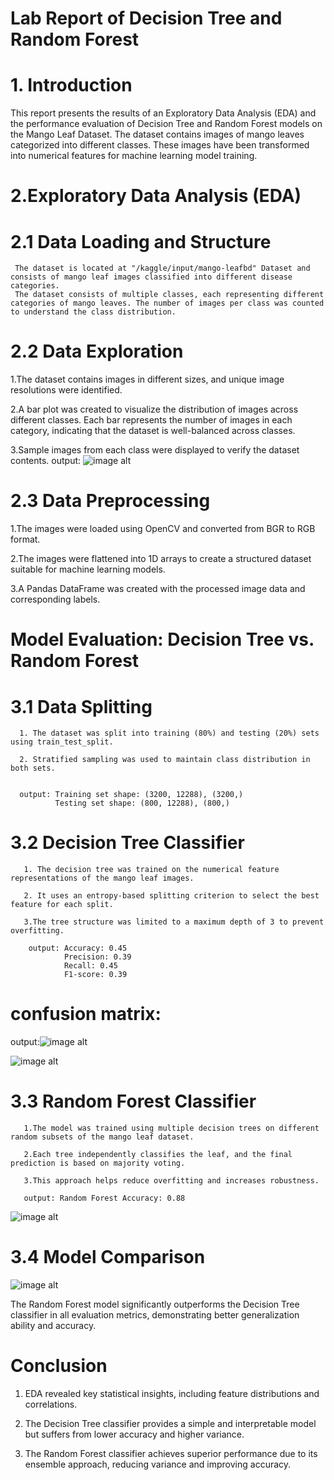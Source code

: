 # Lab Report of Decision Tree and Random Forest

 # 1. Introduction

 This report presents the results of an Exploratory Data Analysis (EDA) and the performance evaluation of Decision Tree and Random Forest models on the Mango Leaf Dataset. The dataset contains images of mango leaves categorized into different classes. These images have been transformed into numerical features for machine learning model training.


# 2.Exploratory Data Analysis (EDA)

  # 2.1 Data Loading and Structure

     The dataset is located at "/kaggle/input/mango-leafbd" Dataset and consists of mango leaf images classified into different disease categories.
     The dataset consists of multiple classes, each representing different categories of mango leaves. The number of images per class was counted to understand the class distribution.
     
 # 2.2 Data Exploration

   1.The dataset contains images in different sizes, and unique image resolutions were identified.
   
   2.A bar plot was created to visualize the distribution of images across different classes. Each bar represents the number of images in each category, indicating that the dataset is well-balanced across classes.
   
   3.Sample images from each class were displayed to verify the dataset contents.
                        output: ![image alt](https://github.com/Riyasaha256/CSE475_lab1-mango_leaf-/blob/main/Screenshot%202025-03-05%20145746%20output1.png?raw=true)
                        
 # 2.3 Data Preprocessing
   1.The images were loaded using OpenCV and converted from BGR to RGB format.
   
   2.The images were flattened into 1D arrays to create a structured dataset suitable for machine learning models.
   
   3.A Pandas DataFrame was created with the processed image data and corresponding labels.
   

# Model Evaluation: Decision Tree vs. Random Forest

  # 3.1 Data Splitting
      1. The dataset was split into training (80%) and testing (20%) sets using train_test_split.
      
      2. Stratified sampling was used to maintain class distribution in both sets.
                       
        
      output: Training set shape: (3200, 12288), (3200,)
              Testing set shape: (800, 12288), (800,)
              
   # 3.2 Decision Tree Classifier

       1. The decision tree was trained on the numerical feature representations of the mango leaf images.

       2. It uses an entropy-based splitting criterion to select the best feature for each split.

       3.The tree structure was limited to a maximum depth of 3 to prevent overfitting.

        output: Accuracy: 0.45
                Precision: 0.39
                Recall: 0.45
                F1-score: 0.39

# confusion matrix:


output:![image alt](https://github.com/Riyasaha256/CSE475_lab1-mango_leaf-/blob/main/Screenshot%202025-03-05%20155812%20output3.png?raw=true)


![image alt](https://github.com/Riyasaha256/CSE475_lab1-mango_leaf-/blob/main/Screenshot%202025-03-05%20160141%20output4.png?raw=true)


# 3.3 Random Forest Classifier

       1.The model was trained using multiple decision trees on different random subsets of the mango leaf dataset.

       2.Each tree independently classifies the leaf, and the final prediction is based on majority voting.

       3.This approach helps reduce overfitting and increases robustness.

       output: Random Forest Accuracy: 0.88

![image alt]( https://github.com/Riyasaha256/CSE475_lab1-mango_leaf-/blob/main/Screenshot%202025-03-05%20172505%20output5.png?raw=true)



# 3.4 Model Comparison

![image alt]( https://github.com/Riyasaha256/CSE475_lab1-mango_leaf-/blob/main/Screenshot%202025-03-05%20173447%20output6.png?raw=true)    


 The Random Forest model significantly outperforms the Decision Tree classifier in all evaluation metrics, demonstrating better generalization ability and accuracy.


 # Conclusion

   1. EDA revealed key statistical insights, including feature distributions and correlations.

   2. The Decision Tree classifier provides a simple and interpretable model but suffers from lower accuracy and higher variance.

   3. The Random Forest classifier achieves superior performance due to its ensemble approach, reducing variance and improving accuracy.


                
           

   
           
      

     

        

 


     


 
